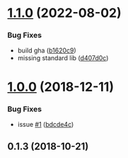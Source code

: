 # [1.1.0](https://github.com/BiancoRoyal/node-red-contrib-iiot-jwt/compare/v1.0.0...v1.1.0) (2022-08-02)


### Bug Fixes

* build gha ([b1620c9](https://github.com/BiancoRoyal/node-red-contrib-iiot-jwt/commit/b1620c9c50dc645c5d833d5718b9124adb1c56cb))
* missing standard lib ([d407d0c](https://github.com/BiancoRoyal/node-red-contrib-iiot-jwt/commit/d407d0c016b60721e0316ae389a2da76e47443e3))



# [1.0.0](https://github.com/BiancoRoyal/node-red-contrib-iiot-jwt/compare/v0.1.3...v1.0.0) (2018-12-11)


### Bug Fixes

* issue [#1](https://github.com/BiancoRoyal/node-red-contrib-iiot-jwt/issues/1) ([bdcde4c](https://github.com/BiancoRoyal/node-red-contrib-iiot-jwt/commit/bdcde4c27c574d4f3a6ffce722c867c2ff590ca9))



## 0.1.3 (2018-10-21)



